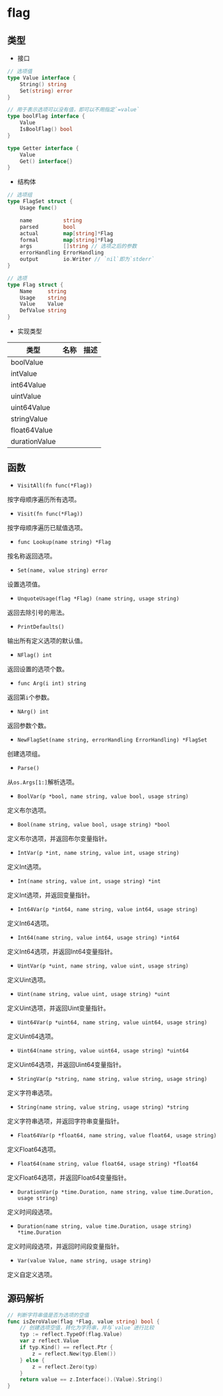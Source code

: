 # flag

## 类型

- 接口

```go
// 选项值
type Value interface {
    String() string
    Set(string) error
}

// 用于表示选项可以没有值，即可以不用指定`=value`
type boolFlag interface {
    Value
    IsBoolFlag() bool
}

type Getter interface {
    Value
    Get() interface{}
}
```

- 结构体

```go
// 选项组
type FlagSet struct {
    Usage func()

    name          string
    parsed        bool
    actual        map[string]*Flag
    formal        map[string]*Flag
    args          []string // 选项之后的参数
    errorHandling ErrorHandling
    output        io.Writer // `nil`即为`stderr`
}

// 选项
type Flag struct {
    Name     string 
    Usage    string
    Value    Value 
    DefValue string 
}
```

- 实现类型

|类型|名称|描述|
|---|---|---|
|boolValue|||
|intValue|||
|int64Value|||
|uintValue|||
|uint64Value|||
|stringValue|||
|float64Value|||
|durationValue|||

## 函数

- `VisitAll(fn func(*Flag))`

按字母顺序遍历所有选项。

- `Visit(fn func(*Flag))`

按字母顺序遍历已赋值选项。

- `func Lookup(name string) *Flag `

按名称返回选项。

- `Set(name, value string) error`

设置选项值。

- `UnquoteUsage(flag *Flag) (name string, usage string)`

返回去除引号的用法。

- `PrintDefaults()`

输出所有定义选项的默认值。

- `NFlag() int`

返回设置的选项个数。

- `func Arg(i int) string`

返回第`i`个参数。

- `NArg() int`

返回参数个数。

- `NewFlagSet(name string, errorHandling ErrorHandling) *FlagSet`

创建选项组。

- `Parse()`

从`os.Args[1:]`解析选项。

- `BoolVar(p *bool, name string, value bool, usage string)`

定义布尔选项。

- `Bool(name string, value bool, usage string) *bool`

定义布尔选项，并返回布尔变量指针。

- `IntVar(p *int, name string, value int, usage string)`

定义Int选项。

- `Int(name string, value int, usage string) *int`

定义Int选项，并返回变量指针。

- `Int64Var(p *int64, name string, value int64, usage string)`

定义Int64选项。

- `Int64(name string, value int64, usage string) *int64`

定义Int64选项，并返回Int64变量指针。

- `UintVar(p *uint, name string, value uint, usage string)`

定义Uint选项。

- `Uint(name string, value uint, usage string) *uint`

定义Uint选项，并返回Uint变量指针。

- `Uint64Var(p *uint64, name string, value uint64, usage string)`

定义Uint64选项。

- `Uint64(name string, value uint64, usage string) *uint64`

定义Uint64选项，并返回Uint64变量指针。

- `StringVar(p *string, name string, value string, usage string)`

定义字符串选项。

- `String(name string, value string, usage string) *string`

定义字符串选项，并返回字符串变量指针。

- `Float64Var(p *float64, name string, value float64, usage string)`

定义Float64选项。

- `Float64(name string, value float64, usage string) *float64`

定义Float64选项，并返回Float64变量指针。

- `DurationVar(p *time.Duration, name string, value time.Duration, usage string)`

定义时间段选项。

- `Duration(name string, value time.Duration, usage string) *time.Duration`

定义时间段选项，并返回时间段变量指针。

- `Var(value Value, name string, usage string)`

定义自定义选项。

## 源码解析

```go
// 判断字符串值是否为选项的空值
func isZeroValue(flag *Flag, value string) bool {
    // 创建选项空值，转化为字符串，并与`value`进行比较
    typ := reflect.TypeOf(flag.Value)
    var z reflect.Value
    if typ.Kind() == reflect.Ptr {
        z = reflect.New(typ.Elem())
    } else {
        z = reflect.Zero(typ)
    }
    return value == z.Interface().(Value).String()
}
```
